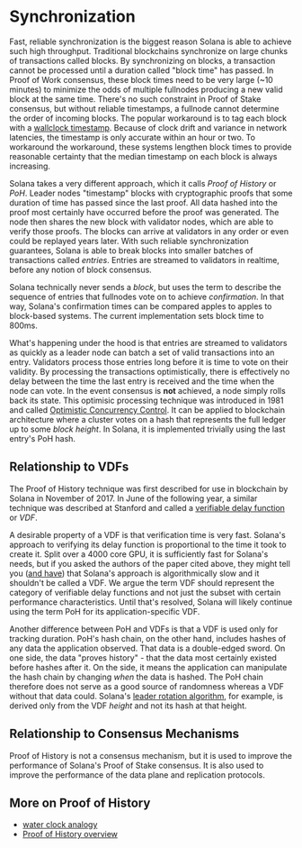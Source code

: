 # Synchronization

Fast, reliable synchronization is the biggest reason Solana is able to achieve such high throughput. Traditional blockchains synchronize on large chunks of transactions called blocks. By synchronizing on blocks, a transaction cannot be processed until a duration called "block time" has passed. In Proof of Work consensus, these block times need to be very large \(~10 minutes\) to minimize the odds of multiple fullnodes producing a new valid block at the same time. There's no such constraint in Proof of Stake consensus, but without reliable timestamps, a fullnode cannot determine the order of incoming blocks. The popular workaround is to tag each block with a [wallclock timestamp](https://en.bitcoin.it/wiki/Block_timestamp). Because of clock drift and variance in network latencies, the timestamp is only accurate within an hour or two. To workaround the workaround, these systems lengthen block times to provide reasonable certainty that the median timestamp on each block is always increasing.

Solana takes a very different approach, which it calls _Proof of History_ or _PoH_. Leader nodes "timestamp" blocks with cryptographic proofs that some duration of time has passed since the last proof. All data hashed into the proof most certainly have occurred before the proof was generated. The node then shares the new block with validator nodes, which are able to verify those proofs. The blocks can arrive at validators in any order or even could be replayed years later. With such reliable synchronization guarantees, Solana is able to break blocks into smaller batches of transactions called _entries_. Entries are streamed to validators in realtime, before any notion of block consensus.

Solana technically never sends a _block_, but uses the term to describe the sequence of entries that fullnodes vote on to achieve _confirmation_. In that way, Solana's confirmation times can be compared apples to apples to block-based systems. The current implementation sets block time to 800ms.

What's happening under the hood is that entries are streamed to validators as quickly as a leader node can batch a set of valid transactions into an entry. Validators process those entries long before it is time to vote on their validity. By processing the transactions optimistically, there is effectively no delay between the time the last entry is received and the time when the node can vote. In the event consensus is **not** achieved, a node simply rolls back its state. This optimisic processing technique was introduced in 1981 and called [Optimistic Concurrency Control](http://citeseerx.ist.psu.edu/viewdoc/summary?doi=10.1.1.65.4735). It can be applied to blockchain architecture where a cluster votes on a hash that represents the full ledger up to some _block height_. In Solana, it is implemented trivially using the last entry's PoH hash.

## Relationship to VDFs

The Proof of History technique was first described for use in blockchain by Solana in November of 2017. In June of the following year, a similar technique was described at Stanford and called a [verifiable delay function](https://eprint.iacr.org/2018/601.pdf) or _VDF_.

A desirable property of a VDF is that verification time is very fast. Solana's approach to verifying its delay function is proportional to the time it took to create it. Split over a 4000 core GPU, it is sufficiently fast for Solana's needs, but if you asked the authors of the paper cited above, they might tell you \([and have](https://github.com/solana-labs/solana/issues/388)\) that Solana's approach is algorithmically slow and it shouldn't be called a VDF. We argue the term VDF should represent the category of verifiable delay functions and not just the subset with certain performance characteristics. Until that's resolved, Solana will likely continue using the term PoH for its application-specific VDF.

Another difference between PoH and VDFs is that a VDF is used only for tracking duration. PoH's hash chain, on the other hand, includes hashes of any data the application observed. That data is a double-edged sword. On one side, the data "proves history" - that the data most certainly existed before hashes after it. On the side, it means the application can manipulate the hash chain by changing _when_ the data is hashed. The PoH chain therefore does not serve as a good source of randomness whereas a VDF without that data could. Solana's [leader rotation algorithm](synchronization.md#leader-rotation), for example, is derived only from the VDF _height_ and not its hash at that height.

## Relationship to Consensus Mechanisms

Proof of History is not a consensus mechanism, but it is used to improve the performance of Solana's Proof of Stake consensus. It is also used to improve the performance of the data plane and replication protocols.

## More on Proof of History

* [water clock analogy](https://medium.com/solana-labs/proof-of-history-explained-by-a-water-clock-e682183417b8)
* [Proof of History overview](https://medium.com/solana-labs/proof-of-history-a-clock-for-blockchain-cf47a61a9274)

